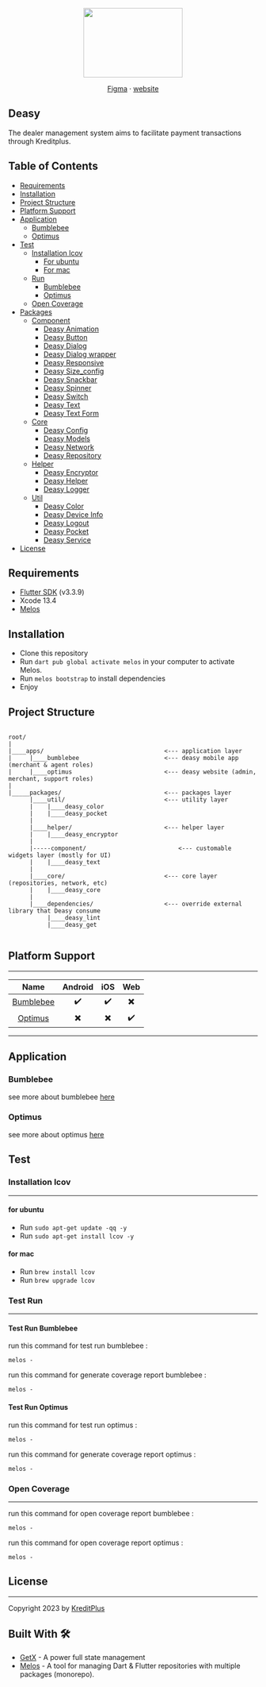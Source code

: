 <p align="center">
  <a href="https://getbootstrap.com/">
    <img src="https://user-images.githubusercontent.com/91040581/212412402-d6839b3e-8679-42a4-936a-4e029ea05f42.svg" width="200" height="140">
  </a>
</p>

<p align="center">
  <a href=https://www.figma.com/file/WjB1p9CIwvjMnbQvitiFgL/Deasy-Mobile-(DSL)">Figma</a>
  ·
  <a href="https://dev-deasy.kreditplus.com/">website</a>
</p>


## Deasy

The dealer management system aims to facilitate payment transactions through Kreditplus.

## Table of Contents
- [Requirements](#requirements)
- [Installation](#installation)
- [Project Structure](#project-structure)
- [Platform Support](#platform-support)
- [Application](#application)
  - [Bumblebee](#bumblebee)
  - [Optimus](#optimus)
- [Test](#test)
  - [Installation lcov](#installation-lcov)
    - [For ubuntu](#for-ubuntu)
    - [For mac](#for-mac)
  - [Run](#test-run)
    - [Bumblebee](#test-run-bumblebee) 
    - [Optimus](#test-run-optimus)
  - [Open Coverage](#open-coverage)
- [Packages](https://github.com/KB-FMF/deasy/tree/develop/packages)
  - [Component](https://github.com/KB-FMF/deasy/tree/develop/packages/component)
    - [Deasy Animation](https://github.com/KB-FMF/deasy/tree/develop/packages/component/deasy_animation)
    - [Deasy Button](https://github.com/KB-FMF/deasy/tree/develop/packages/component/deasy_buttons)
    - [Deasy Dialog](https://github.com/KB-FMF/deasy/tree/develop/packages/component/deasy_dialog)
    - [Deasy Dialog wrapper](https://github.com/KB-FMF/deasy/tree/develop/packages/component/deasy_dialog_wrapper)
    - [Deasy Responsive](https://github.com/KB-FMF/deasy/tree/develop/packages/component/deasy_responsive)
    - [Deasy Size_config](https://github.com/KB-FMF/deasy/tree/develop/packages/component/deasy_size_config)
    - [Deasy Snackbar](https://github.com/KB-FMF/deasy/tree/develop/packages/component/deasy_snackbar)
    - [Deasy Spinner](https://github.com/KB-FMF/deasy/tree/develop/packages/component/deasy_spinner)
    - [Deasy Switch](https://github.com/KB-FMF/deasy/tree/develop/packages/component/deasy_switch)
    - [Deasy Text](https://github.com/KB-FMF/deasy/tree/develop/packages/component/deasy_text)
    - [Deasy Text Form](https://github.com/KB-FMF/deasy/tree/develop/packages/component/deasy_text_form)
  - [Core](https://github.com/KB-FMF/deasy/tree/develop/packages/core)
    - [Deasy Config](https://github.com/KB-FMF/deasy/tree/develop/packages/core/deasy_config)
    - [Deasy Models](https://github.com/KB-FMF/deasy/tree/develop/packages/core/deasy_models)
    - [Deasy Network](https://github.com/KB-FMF/deasy/tree/develop/packages/core/deasy_network)
    - [Deasy Repository](https://github.com/KB-FMF/deasy/tree/develop/packages/core/deasy_repository)
  - [Helper](https://github.com/KB-FMF/deasy/tree/develop/packages/helper)
    - [Deasy Encryptor](https://github.com/KB-FMF/deasy/tree/develop/packages/helper/deasy_encryptor)
    - [Deasy Helper](https://github.com/KB-FMF/deasy/tree/develop/packages/helper/deasy_helper)
    - [Deasy Logger](https://github.com/KB-FMF/deasy/tree/develop/packages/helper/deasy_logger)
  - [Util](https://github.com/KB-FMF/deasy/tree/develop/packages/util)
    - [Deasy Color](https://github.com/KB-FMF/deasy/tree/develop/packages/util/deasy_color)
    - [Deasy Device Info](https://github.com/KB-FMF/deasy/tree/develop/packages/util/deasy_device_info)
    - [Deasy Logout](https://github.com/KB-FMF/deasy/tree/develop/packages/util/deasy_logout)
    - [Deasy Pocket](https://github.com/KB-FMF/deasy/tree/develop/packages/util/deasy_pocket)
    - [Deasy Service](https://github.com/KB-FMF/deasy/tree/develop/packages/util/deasy_service)
- [License](#license)


## Requirements
- [Flutter SDK](https://docs.flutter.dev/get-started/install) (v3.3.9)
- Xcode 13.4
- [Melos](https://melos.invertase.dev/)

## Installation
- Clone this repository
- Run  `dart pub global activate melos` in your computer to activate Melos.
- Run `melos bootstrap` to install dependencies
- Enjoy

## Project Structure

```

root/
|
|____apps/                                  <--- application layer
|     |____bumblebee                        <--- deasy mobile app (merchant & agent roles) 
|     |____optimus                          <--- deasy website (admin, merchant, support roles)
|
|_____packages/                             <--- packages layer
      |____util/                            <--- utility layer
      |    |____deasy_color                 
      |    |____deasy_pocket
      |
      |____helper/                          <--- helper layer
      |    |____deasy_encryptor
      |
      |-----component/                          <--- customable widgets layer (mostly for UI)
      |    |____deasy_text
      |
      |____core/                            <--- core layer (repositories, network, etc)
      |    |____deasy_core
      |
      |____dependencies/                    <--- override external library that Deasy consume
           |____deasy_lint
           |____deasy_get
    

```

## Platform Support
---

|                                   Name                                   | Android | iOS | Web  |
|:------------------------------------------------------------------------:|:-------:|:---:|:----:|
| [Bumblebee](https://github.com/KB-FMF/deasy/tree/develop/apps/bumblebee) |   ✔️    | ✔️  |  ✖️  |
|   [Optimus](https://github.com/KB-FMF/deasy/tree/develop/apps/optimus)   |   ✖️    | ✖️  |  ✔️  |


---

## Application
### Bumblebee
see more about bumblebee [here](https://github.com/KB-FMF/deasy/tree/develop/apps/bumblebee)

### Optimus
see more about optimus [here](https://github.com/KB-FMF/deasy/tree/develop/apps/optimus)

## Test
### Installation lcov
<hr>

#### for ubuntu
- Run `sudo apt-get update -qq -y`
- Run `sudo apt-get install lcov -y`

#### for mac
- Run `brew install lcov`
- Run `brew upgrade lcov`

### Test Run
<hr>

#### Test Run Bumblebee
run this command for test run bumblebee :
``` 
melos -
```

run this command for generate coverage report bumblebee :
```
melos -
```

#### Test Run Optimus
run this command for test run optimus :
``` 
melos -
```

run this command for generate coverage report optimus :
```
melos -
```

### Open Coverage
<hr>

run this command for open coverage report bumblebee :
```
melos -
```

run this command for open coverage report optimus :
```
melos -
```

## License
<hr>

Copyright 2023 by [KreditPlus](https://kreditplus.com/)

## Built With 🛠
* [GetX](https://pub.dev/packages/get) - A power full state management
* [Melos](https://pub.dev/packages/melos) - A tool for managing Dart & Flutter repositories with multiple packages (monorepo).
